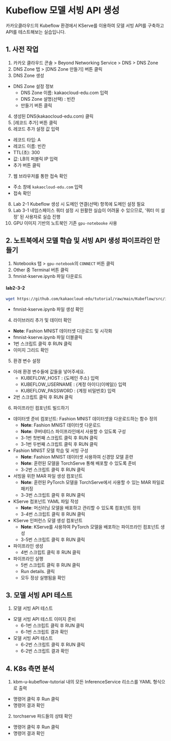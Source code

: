 # Kubeflow 모델 서빙 API 생성
카카오클라우드의 Kubeflow 환경에서 KServe를 이용하여 모델 서빙 API를 구축하고 API를 테스트해보는 실습입니다. 

## 1. 사전 작업
1. 카카오 클라우드 콘솔 > Beyond Networking Service > DNS > DNS Zone
2. DNS Zone 탭 >  [DNS Zone 만들기] 버튼 클릭
3.  DNS Zone 생성
  - DNS Zone 설정 정보
    - DNS Zone 이름: kakaocloud-edu.com 입력
    - DNS Zone 설명(선택) : 빈칸
    - 만들기 버튼 클릭
4. 생성된 DNS(kakaocloud-edu.com) 클릭
5. [레코드 추가] 버튼 클릭
6. 레코드 추가 설정 값 입력
  - 레코드 타입: A
  - 레코드 이름: 빈칸
  - TTL(초): 300
  - 값: LB의 퍼블릭 IP 입력
  - 추가 버튼 클릭
7. 웹 브라우저를 통한 접속 확인
  - 주소 창에 `kakaocloud-edu.com` 입력
  - 접속 확인
8. Lab 2-1 Kubeflow 생성 시 도메인 연결(선택) 항목에 도메인 설정 필요
9. Lab 3-1 네임스페이스 쿼터 설정 시 원활한 실습이 어려울 수 있으므로, ‘쿼터 미 설정’ 된 사용자로 실습 진행
10. GPU 이미지 기반의 노트북인 기존 `gpu-notebooke` 사용

## 2. 노트북에서 모델 학습 및 서빙 API 생성 파이프라인 만들기
1. Notebooks 탭 > `gpu-notebook`의 `CONNECT` 버튼 클릭
2. Other 중 Terminal 버튼 클릭
3. fmnist-kserve.ipynb 파일 다운로드
  #### **lab2-3-2**
  ```bash
  wget https://github.com/kakaocloud-edu/tutorial/raw/main/Kubeflow/src/ipynb/fmnist-kserve.ipynb
  ```
  - fmnist-kserve.ipynb 파일 생성 확인
4. 라이브러리 추가 및 데이터 확인
  - **Note**: Fashion MNIST 데이터셋 다운로드 및 시각화
  - fmnist-kserve.ipynb 파일 더블클릭
  - 1번 스크립트 클릭 후 RUN 클릭
  - 이미지 그리드 확인
5. 환경 변수 설정
  - 아래 환경 변수들에 값들을 넣어주세요.
    - KUBEFLOW_HOST : {도메인 주소} 입력
    - KUBEFLOW_USERNAME : {계정 아이디(이메일)} 입력
    - KUBEFLOW_PASSWORD : {계정 비밀번호} 입력
  - 2번 스크립트 클릭 후 RUN 클릭
6. 파이프라인 컴포넌트 빌드하기
  - 데이터셋 준비 컴포넌트: Fashion MNIST 데이터셋을 다운로드하는 함수 정의
      - **Note**: Fashion MNIST 데이터셋 다운로드
      - **Note**: 쿠버네티스 파이프라인에서 사용할 수 있도록 구성
    - 3-1번 첫번째 스크립트 클릭 후 RUN 클릭
    - 3-1번 두번째 스크립트 클릭 후 RUN 클릭 
  - Fashion MNIST 모델 학습 및 서빙 구성
      - **Note**: Fashion MNIST 데이터셋 사용하여 신경망 모델 훈련
      - **Note**: 훈련된 모델을 TorchServe 통해 배포할 수 있도록 준비
    - 3-2번 스크립트 클릭 후 RUN 클릭 
  - 서빙을 위한 MAR 파일 생성 컴포넌트
      - **Note**: 훈련된 PyTorch 모델을 TorchServe에서 사용할 수 있는 MAR 파일로 패키징
    - 3-3번 스크립트 클릭 후 RUN 클릭 
  - KServe 컴포넌트 YAML 파일 작성
      - **Note**: 머신러닝 모델을 배포하고 관리할 수 있도록  컴포넌트 정의
    - 3-4번 스크립트 클릭 후 RUN 클릭 
  - KServe 인퍼런스 모델 생성 컴포넌트
      - **Note**: KServe를 사용하여 PyTorch 모델을 배포하는 파이프라인 컴포넌트 생성
    - 3-5번 스크립트 클릭 후 RUN 클릭
  - 파이프라인 생성
    - 4번 스크립트 클릭 후 RUN 클릭
  - 파이프라인 실행
    - 5번 스크립트 클릭 후 RUN 클릭
    - Run details. 클릭
    - 모두 정상 실행됨을 확인

## 3. 모델 서빙 API 테스트
1. 모델 서빙 API 테스트
  - 모델 서빙 API 테스트 이미지 준비
    - 6-1번 스크립트 클릭 후 RUN 클릭
    - 6-1번 스크립트 결과 확인
  - 모델 서빙 API 테스트
    - 6-2번 스크립트 클릭 후 RUN 클릭
    - 6-2번 스크립트 결과 확인

## 4. K8s 측면 분석
1. kbm-u-kubeflow-tutorial 내의 모든 InferenceService 리소스를 YAML 형식으로 출력
  - 명령어 클릭 후 Run 클릭
  - 명령어 결과 확인
2. torchserve 파드들의 상태 확인
  - 명령어 클릭 후 Run 클릭
  - 명령어 결과 확인
